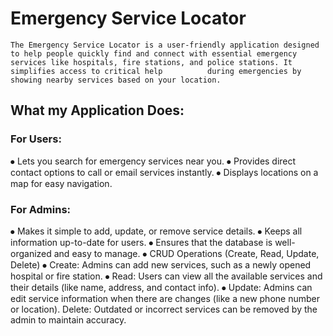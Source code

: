 # Emergency Service Locator 
    The Emergency Service Locator is a user-friendly application designed to help people quickly find and connect with essential emergency services like hospitals, fire stations, and police stations. It simplifies access to critical help          during emergencies by showing nearby services based on your location.
## What my Application Does:
### For Users:
⦁	Lets you search for emergency services near you.
⦁	Provides direct contact options to call or email services instantly.
⦁	Displays locations on a map for easy navigation.
### For Admins:
⦁	Makes it simple to add, update, or remove service details.
⦁	Keeps all information up-to-date for users.
⦁	Ensures that the database is well-organized and easy to manage.
⦁	CRUD Operations (Create, Read, Update, Delete)
⦁	Create: Admins can add new services, such as a newly opened hospital or fire station.
⦁	Read: Users can view all the available services and their details (like name, address, and contact info).
⦁	Update: Admins can edit service information when there are changes (like a new phone number or location).
Delete: Outdated or incorrect services can be removed by the admin to maintain accuracy.
 
